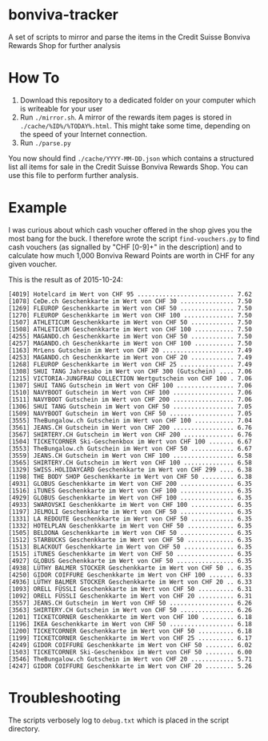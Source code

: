 # bonviva-tracker
A set of scripts to mirror and parse the items in the Credit Suisse Bonviva Rewards Shop for further analysis

How To
======
1. Download this repository to a dedicated folder on your computer which is writeable for your user
1. Run `./mirror.sh`. A mirror of the rewards item pages is stored in `./cache/%ID%/%TODAY%.html`. This might take some time, depending on the speed of your Internet connection.
1. Run `./parse.py`

You now should find `./cache/YYYY-MM-DD.json` which contains a structured list all items for sale in the Credit Suisse Bonviva Rewards Shop. You can use this file to perform further analysis.

Example
=======
I was curious about which cash voucher offered in the shop gives you the most bang for the buck. I therefore wrote the script `find-vouchers.py` to find cash vouchers (as signalled by "CHF [0-9]+" in the description) and to calculate how much 1,000 Bonviva Reward Points are worth in CHF for any given voucher.

This is the result as of 2015-10-24:

	[4019] Hotelcard im Wert von CHF 95 ........................... 7.62
	[1078] CeDe.ch Geschenkkarte im Wert von CHF 30 ............... 7.50
	[1269] FLEUROP Geschenkkarte im Wert von CHF 50 ............... 7.50
	[1270] FLEUROP Geschenkkarte im Wert von CHF 100 .............. 7.50
	[1507] ATHLETICUM Geschenkkarte im Wert von CHF 50 ............ 7.50
	[1508] ATHLETICUM Geschenkkarte im Wert von CHF 100 ........... 7.50
	[4255] MAGANDO.ch Geschenkkarte im Wert von CHF 50 ............ 7.50
	[4257] MAGANDO.ch Geschenkkarte im Wert von CHF 100 ........... 7.50
	[1163] MrLens Gutschein im Wert von CHF 20 .................... 7.49
	[4253] MAGANDO.ch Geschenkkarte im Wert von CHF 20 ............ 7.49
	[1268] FLEUROP Geschenkkarte im Wert von CHF 25 ............... 7.49
	[1308] SHUI TANG Jahresabo im Wert von CHF 300 (Gutschein) .... 7.06
	[1215] VICTORIA-JUNGFRAU COLLECTION Wertgutschein von CHF 100 . 7.06
	[1307] SHUI TANG Gutschein im Wert von CHF 100 ................ 7.06
	[1510] NAVYBOOT Gutschein im Wert von CHF 100 ................. 7.06
	[1511] NAVYBOOT Gutschein im Wert von CHF 200 ................. 7.06
	[1306] SHUI TANG Gutschein im Wert von CHF 50 ................. 7.05
	[1509] NAVYBOOT Gutschein im Wert von CHF 50 .................. 7.05
	[3555] TheBungalow.ch Gutschein im Wert von CHF 100 ........... 7.04
	[3561] JEANS.CH Gutschein im Wert von CHF 200 ................. 6.76
	[3567] SHIRTERY.CH Gutschein im Wert von CHF 200 .............. 6.76
	[1504] TICKETCORNER Ski-Geschenkbox im Wert von CHF 100 ....... 6.67
	[3553] TheBungalow.ch Gutschein im Wert von CHF 50 ............ 6.67
	[3559] JEANS.CH Gutschein im Wert von CHF 100 ................. 6.58
	[3565] SHIRTERY.CH Gutschein im Wert von CHF 100 .............. 6.58
	[1329] SWISS.HOLIDAYCARD Geschenkkarte im Wert von CHF 299 .... 6.38
	[1198] THE BODY SHOP Geschenkkarte im Wert von CHF 50 ......... 6.38
	[4931] GLOBUS Geschenkkarte im Wert von CHF 200 ............... 6.35
	[1516] iTUNES Geschenkkarte im Wert von CHF 100 ............... 6.35
	[4929] GLOBUS Geschenkkarte im Wert von CHF 100 ............... 6.35
	[4933] SWAROVSKI Geschenkkarte im Wert von CHF 100 ............ 6.35
	[1197] JELMOLI Geschenkkarte im Wert von CHF 50 ............... 6.35
	[1331] LA REDOUTE Geschenkkarte im Wert von CHF 50 ............ 6.35
	[1332] HOTELPLAN Geschenkkarte im Wert von CHF 50 ............. 6.35
	[1505] BELDONA Geschenkkarte im Wert von CHF 50 ............... 6.35
	[1512] STARBUCKS Geschenkkarte im Wert von CHF 50 ............. 6.35
	[1513] BLACKOUT Geschenkkarte im Wert von CHF 50 .............. 6.35
	[1515] iTUNES Geschenkkarte im Wert von CHF 50 ................ 6.35
	[4927] GLOBUS Geschenkkarte im Wert von CHF 50 ................ 6.35
	[4938] LÜTHY BALMER STOCKER Geschenkkarte im Wert von CHF 50 .. 6.35
	[4250] GIDOR COIFFURE Geschenkkarte im Wert von CHF 100 ....... 6.33
	[4936] LÜTHY BALMER STOCKER Geschenkkarte im Wert von CHF 20 .. 6.33
	[1093] ORELL FÜSSLI Geschenkkarte im Wert von CHF 50 .......... 6.31
	[1092] ORELL FÜSSLI Geschenkkarte im Wert von CHF 20 .......... 6.31
	[3557] JEANS.CH Gutschein im Wert von CHF 50 .................. 6.26
	[3563] SHIRTERY.CH Gutschein im Wert von CHF 50 ............... 6.26
	[1201] TICKETCORNER Geschenkkarte im Wert von CHF 100 ......... 6.18
	[1196] IKEA Geschenkkarte im Wert von CHF 50 .................. 6.18
	[1200] TICKETCORNER Geschenkkarte im Wert von CHF 50 .......... 6.18
	[1199] TICKETCORNER Geschenkkarte im Wert von CHF 25 .......... 6.17
	[4249] GIDOR COIFFURE Geschenkkarte im Wert von CHF 50 ........ 6.02
	[1503] TICKETCORNER Ski-Geschenkbox im Wert von CHF 50 ........ 6.00
	[3546] TheBungalow.ch Gutschein im Wert von CHF 20 ............ 5.71
	[4247] GIDOR COIFFURE Geschenkkarte im Wert von CHF 20 ........ 5.26

Troubleshooting
===============
The scripts verbosely log to `debug.txt` which is placed in the script directory.
